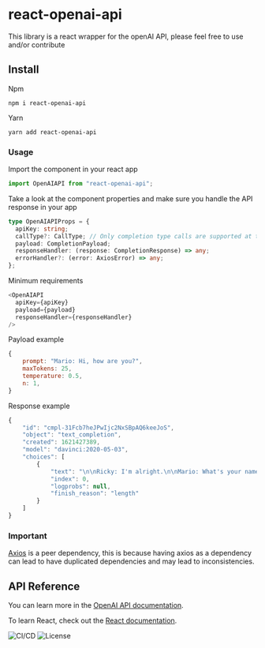 # react-openai-api

This library is a react wrapper for the openAI API, please feel free to use and/or contribute

## Install

Npm

`npm i react-openai-api`

Yarn

`yarn add react-openai-api`

### Usage

Import the component in your react app

```ts
import OpenAIAPI from "react-openai-api";
```

Take a look at the component properties and make sure you handle the API response in your app

```ts
type OpenAIAPIProps = {
  apiKey: string;
  callType?: CallType; // Only completion type calls are supported at the moment
  payload: CompletionPayload;
  responseHandler: (response: CompletionResponse) => any;
  errorHandler?: (error: AxiosError) => any;
};
```

Minimum requirements

```ts
<OpenAIAPI
  apiKey={apiKey}
  payload={payload}
  responseHandler={responseHandler}
/>
```

Payload example

```js
{
    prompt: "Mario: Hi, how are you?",
    maxTokens: 25,
    temperature: 0.5,
    n: 1,
}
```

Response example

```js
{
    "id": "cmpl-31Fcb7heJPwIjc2NxSBpAQ6keeJoS",
    "object": "text_completion",
    "created": 1621427389,
    "model": "davinci:2020-05-03",
    "choices": [
        {
            "text": "\n\nRicky: I'm alright.\n\nMario: What's your name?\n\nRicky: Ricky.",
            "index": 0,
            "logprobs": null,
            "finish_reason": "length"
        }
    ]
}
```

### Important

[Axios](https://www.npmjs.com/package/axios) is a peer dependency, this is because having axios as a dependency can lead to have duplicated dependencies and may lead to inconsistencies.

## API Reference

You can learn more in the [OpenAI API documentation](https://beta.openai.com/docs/api-reference/completions).

To learn React, check out the [React documentation](https://reactjs.org/).

![CI/CD](https://github.com/mhs30/react-openai-api/workflows/CI/CD/badge.svg)
![License](https://img.shields.io/github/license/mhs30/react-openai-api)

